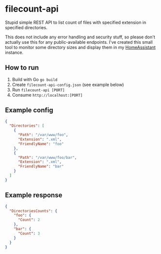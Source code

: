 # filecount-api

Stupid simple REST API to list count of files with
specified extension in specified directories.

This does not include any error handling and security stuff,
so please don't actually use this for any public-available endpoints.
I've created this small tool to monitor some directory sizes and 
display them in my [HomeAssistant](https://www.home-assistant.io/) instance.

## How to run
1. Build with Go `go build`
2. Create `filecount-api-config.json` (see example below)
3. Run `filecount-api [PORT]`
4. Consume `http://localhost:[PORT]`

## Example config
```json
{
  "Directories": [
    {
      "Path": "/var/www/foo",
      "Extension": ".xml",
      "FriendlyName": "foo"
    },
    {
      "Path": "/var/www/foo/bar",
      "Extension": ".xml",
      "FriendlyName": "bar"
    }
  ]
}
```

## Example response
```json
{
  "DirectoriesCounts": {
    "foo": {
      "Count": 2
    },
    "bar": {
      "Count": 3
    }
  }
}
```
